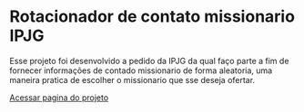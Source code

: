 # Rotacionador de contato missionario IPJG

Esse projeto foi desenvolvido a pedido da IPJG da qual faço parte a fim de fornecer informações de contado missionario de forma aleatoria,
uma maneira pratica de escolher o missionario que sse deseja ofertar.

[Acessar pagina do projeto](https://botlorien.github.io/WebMissionaryPix)
